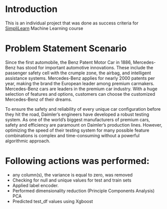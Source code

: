 # Introduction

This is an individual project that was done as success criteria for 
[SimpliLearn](https://www.simplilearn.com/)  Machine Learning course


# Problem Statement Scenario

Since the first automobile, the Benz Patent Motor Car in 1886, Mercedes-Benz has stood for important automotive innovations. These include the passenger safety cell with the crumple zone, the airbag, and intelligent assistance systems. Mercedes-Benz applies for nearly 2000 patents per year, making the brand the European leader among premium carmakers. Mercedes-Benz cars are leaders in the premium car industry. With a huge selection of features and options, customers can choose the customized Mercedes-Benz of their dreams.

To ensure the safety and reliability of every unique car configuration before they hit the road, Daimler’s engineers have developed a robust testing system. As one of the world’s biggest manufacturers of premium cars, safety and efficiency are paramount on Daimler’s production lines. However, optimizing the speed of their testing system for many possible feature combinations is complex and time-consuming without a powerful algorithmic approach.

# Following actions was performed:

- any column(s), the variance is equal to zero, was removed
- Checking for null and unique values for test and train sets
- Applied label encoder.
- Performed dimensionality reduction (Principle Components Analysis) PCA
- Predicted test_df values using Xgboost

